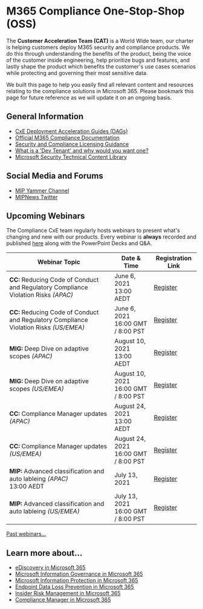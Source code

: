 # M365 Compliance One-Stop-Shop (OSS)

The **Customer Acceleration Team (CAT)** is a World Wide team, our charter is helping customers deploy M365 security and compliance products. We do this through understanding the benefits of the product, being the voice of the customer inside engineering, help prioritize bugs and features,  and lastly shape the product which benefits the customer's use cases scenarios while protecting and governing their most sensitive data.

We built this page to help you easily find all relevant content and resources relating to the compliance solutions in Microsoft 365. Please bookmark this page for future reference as we will update it on an ongoing basis.

## General Information

* [CxE Deployment Acceleration Guides (DAGs)](dag)
* [Official M365 Compliance Documentation](https://docs.microsoft.com/en-us/microsoft-365/compliance/?view=o365-worldwide)
* [Security and Compliance Licensing Guidance](https://docs.microsoft.com/en-us/office365/servicedescriptions/microsoft-365-service-descriptions/microsoft-365-tenantlevel-services-licensing-guidance/microsoft-365-security-compliance-licensing-guidance)
* [What is a 'Dev Tenant' and why would you want one?](https://techcommunity.microsoft.com/t5/microsoft-365-pnp-blog/what-is-a-dev-tenant-and-why-would-you-want-one/ba-p/2036610)
* [Microsoft Security Technical Content Library](https://www.microsoft.com/en-us/security/content-library/)

## Social Media and Forums

* [MIP Yammer Channel](https://aka.ms/MIPC/AskMIPTeam)
* [MIPNews Twitter](https://twitter.com/MIPNews)

## Upcoming Webinars

The Compliance CxE team regularly hosts webinars to present what's changing and new with our products.  Every webinar is **always** recorded and published [here](webinars) along with the PowerPoint Decks and Q&A.

| Webinar Topic | Date & Time | Registration Link | 
| --- | --- | --- |
|**CC:** Reducing Code of Conduct and Regulatory Compliance Violation Risks *(APAC)* | June 6, 2021 <br />13:00 AEDT | [Register](https://mipc.eventbuilder.com/event/45696) |
|**CC:** Reducing Code of Conduct and Regulatory Compliance Violation Risks *(US/EMEA)* | June 6, 2021 <br />16:00 GMT / 8:00 PST | [Register](https://mipc.eventbuilder.com/event/45690) |
|**MIG:** Deep Dive on adaptive scopes *(APAC)* | August 10, 2021 <br />13:00 AEDT | [Register](https://mipc.eventbuilder.com/event/45704) |
|**MIG:** Deep Dive on adaptive scopes *(US/EMEA)* | August 10, 2021  <br />16:00 GMT / 8:00 PST | [Register](https://mipc.eventbuilder.com/event/45690) |
|**CC:** Compliance Manager updates *(APAC)* | August 24, 2021 <br />13:00 AEDT | [Register](https://mipc.eventbuilder.com/event/45706) |
|**CC:** Compliance Manager updates *(US/EMEA)* | August 24, 2021  <br />16:00 GMT / 8:00 PST | [Register](https://mipc.eventbuilder.com/event/45705) |
|**MIP:** Advanced classification and auto lableing *(APAC)* <br />13:00 AEDT | July 13, 2021 | [Register](https://mipc.eventbuilder.com/event/45702) |
|**MIP:** Advanced classification and auto lableing *(US/EMEA)* | July 13, 2021 <br />16:00 GMT / 8:00 PST| [Register](https://mipc.eventbuilder.com/event/45701) |

[Past webinars...](webinars)

## Learn more about...

* [eDiscovery in Microsoft 365](resources\aed)
* [Microsoft Information Governance in Microsoft 365](resources\mig)
* [Microsoft Information Protection in Microsoft 365](resources\mip)
* [Endpoint Data Loss Prevention in Microsoft 365](resources\dlp)
* [Insider Risk Management in Microsoft 365](resources\ir)
* [Compliance Manager in Microsoft 365](resources\cm)